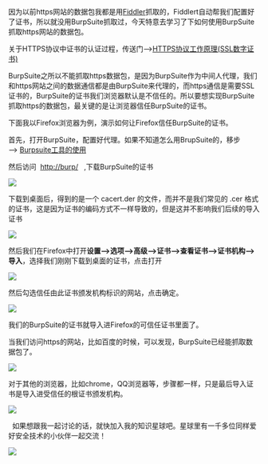 因为以前https网站的数据包我都是用[Fiddler](https://so.csdn.net/so/search?q=Fiddler&spm=1001.2101.3001.7020)抓取的，Fiddlert自动帮我们配置好了证书，所以就没用BurpSuite抓取过，今天特意去学习了下如何使用BurpSuite抓取https网站的数据包。

关于HTTPS协议中证书的认证过程，传送门——>[HTTPS协议工作原理(SSL数字证书)](https://blog.csdn.net/qq_36119192/article/details/84395154 "HTTPS协议工作原理(SSL数字证书)")

BurpSuite之所以不能抓取https数据包，是因为BurpSuite作为中间人代理，我们和https网站之间的数据通信都是由BurpSuite来代理的，而https通信是需要SSL证书的，BurpSuite的证书我们浏览器默认是不信任的。所以要想实现BurpSuite抓取https的数据包，最关键的是让浏览器信任BurpSuite的证书。

下面我以Firefox浏览器为例，演示如何让Firefox信任BurpSuite的证书。

首先，打开BurpSuite，配置好代理。如果不知道怎么用BrupSuite的，移步——> [Burpsuite工具的使用](https://blog.csdn.net/qq_36119192/article/details/84310858 "Burpsuite工具的使用")

然后访问  [http://burp/](http://burp/ "http://burp/")   ,下载BurpSuite的证书

![](https://img-blog.csdnimg.cn/20181212135219371.png?x-oss-process=image/watermark,type_ZmFuZ3poZW5naGVpdGk,shadow_10,text_aHR0cHM6Ly9ibG9nLmNzZG4ubmV0L3FxXzM2MTE5MTky,size_16,color_FFFFFF,t_70)

下载到桌面后，得到的是一个 cacert.der 的文件，而并不是我们常见的 .cer 格式的证书，这是因为证书的编码方式不一样导致的，但是这并不影响我们后续的导入证书

![](https://img-blog.csdnimg.cn/20181212135343390.png)

然后我们在Firefox中打开**设置——>选项——>高级——>证书——>查看证书——>证书机构——>导入**，选择我们刚刚下载到桌面的证书，点击打开

![](https://img-blog.csdnimg.cn/20181212141256566.png?x-oss-process=image/watermark,type_ZmFuZ3poZW5naGVpdGk,shadow_10,text_aHR0cHM6Ly9ibG9nLmNzZG4ubmV0L3FxXzM2MTE5MTky,size_16,color_FFFFFF,t_70)

然后勾选信任由此证书颁发机构标识的网站，点击确定。

![](https://img-blog.csdnimg.cn/20181212141313106.png?x-oss-process=image/watermark,type_ZmFuZ3poZW5naGVpdGk,shadow_10,text_aHR0cHM6Ly9ibG9nLmNzZG4ubmV0L3FxXzM2MTE5MTky,size_16,color_FFFFFF,t_70)

我们的BurpSuite的证书就导入进Firefox的可信任证书里面了。

当我们访问https的网站，比如百度的时候，可以发现，BurpSuite已经能抓取数据包了。

![](https://img-blog.csdnimg.cn/20181212141533380.png?x-oss-process=image/watermark,type_ZmFuZ3poZW5naGVpdGk,shadow_10,text_aHR0cHM6Ly9ibG9nLmNzZG4ubmV0L3FxXzM2MTE5MTky,size_16,color_FFFFFF,t_70)

对于其他的浏览器，比如chrome，QQ浏览器等，步骤都一样，只是最后导入证书是导入进受信任的根证书颁发机构。

![](https://img-blog.csdnimg.cn/2018121214260015.png?x-oss-process=image/watermark,type_ZmFuZ3poZW5naGVpdGk,shadow_10,text_aHR0cHM6Ly9ibG9nLmNzZG4ubmV0L3FxXzM2MTE5MTky,size_16,color_FFFFFF,t_70)

  如果想跟我一起讨论的话，就快加入我的知识星球吧。星球里有一千多位同样爱好安全技术的小伙伴一起交流！

![](https://img-blog.csdnimg.cn/1219ed79e9ed449d85d27b732cda5ea6.jpg)